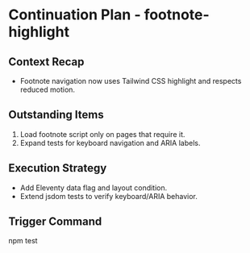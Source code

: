# Continuation Plan - footnote-highlight

## Context Recap
- Footnote navigation now uses Tailwind CSS highlight and respects reduced motion.

## Outstanding Items
1. Load footnote script only on pages that require it.
2. Expand tests for keyboard navigation and ARIA labels.

## Execution Strategy
- Add Eleventy data flag and layout condition.
- Extend jsdom tests to verify keyboard/ARIA behavior.

## Trigger Command
npm test
